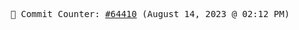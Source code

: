 <p align="center">
    <samp>
        📮 Commit Counter: <a href="https://github.com/Javascript-void0/Javascript-void0/commits/main">#64410</a> (August 14, 2023 @ 02:12 PM)
    </samp>
</p>